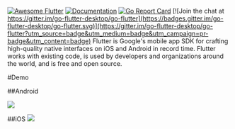 [![Awesome Flutter](https://img.shields.io/badge/Awesome-Flutter-blue.svg?longCache=true&style=flat)](https://github.com/Solido/awesome-flutter)
[![Documentation](https://godoc.org/github.com/go-flutter-desktop/go-flutter?status.svg)](http://godoc.org/github.com/go-flutter-desktop/go-flutter)
[![Go Report Card](https://goreportcard.com/badge/github.com/go-flutter-desktop/go-flutter)](https://goreportcard.com/report/github.com/go-flutter-desktop/go-flutter)
[![Join the chat at https://gitter.im/go-flutter-desktop/go-flutter](https://badges.gitter.im/go-flutter-desktop/go-flutter.svg)](https://gitter.im/go-flutter-desktop/go-flutter?utm_source=badge&utm_medium=badge&utm_campaign=pr-badge&utm_content=badge)
Flutter is Google's mobile app SDK for crafting high-quality native interfaces on iOS and Android in record time. Flutter works with existing code, is used by developers and organizations around the world, and is free and open source.

#Demo

##Android

![](https://tva1.sinaimg.cn/large/006y8mN6ly1g804nn7cdjj30d30nc0un.jpg)

##iOS
![](https://tva1.sinaimg.cn/large/006y8mN6ly1g804oouqf3j30ce0ojq47.jpg)